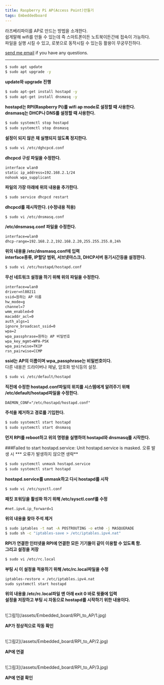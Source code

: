 ```yaml
---
title: Raspberry Pi AP(Access Point)만들기
tags: Embeddedboard
---
```


라즈베리파이를 AP로 만드는 방법을 소개한다.  
쉽게말해 wifi를 만들 수 있는데 즉 스마트폰이든 노트북이든간에 접속이 가능하다.  
파일을 실행 시킬 수 있고, 로봇으로 동작시킬 수 있는등 활용이 무궁무진하다.    

[send me email](mailto:jewel7492@gmail.com) if you have any questions.

<!--more-->

---

```bash
$ sudo apt update
$ sudo apt upgrade -y
```
**update와 upgrade 진행**  

```bash
$ sudo apt-get install hostapd -y
$ sudo apt-get install dnsmasq -y
```
**hostapd는 RPI(Raspberry Pi)를 wifi ap mode로 설정할 때 사용한다.**  
**dnsmasq는 DHCP나 DNS를 설정할 때 사용한다.**  

```bash
$ sudo systemctl stop hostapd
$ sudo systemctl stop dnsmasq
```
**설정이 되지 않은 채 실행되지 않도록 정지한다.**  

```bash
$ sudo vi /etc/dghcpcd.conf
```
**dhcpcd 구성 파일을 수정한다.**  

```
interface wlan0
static ip_address=192.168.2.1/24
nohook wpa_supplicant
```
**파일의 가장 아래에 위의 내용을 추가한다.**  

```bash
$ sudo service dhcpcd restart
```
**dhcpcd를 재시작한다. (수정내용 적용)**  

```bash
$ sudo vi /etc/dnsmasq.conf
```
**/etc/dnsmasq.conf 파일을 수정한다.**  

```
interface=wlan0
dhcp-range=192.168.2.2,192.168.2.20,255.255.255.0,24h
```
**위의 내용을 /etc/dnsmasq.conf에 입력**  
**interface종류, IP할당 범위, 서브넷마스크, DHCP서버 동기시간등을 설정한다.**  

```bash
$ sudo vi /etc/hostapd/hostapd.conf
```
**무선 네트워크 설정을 하기 위해 위의 파일을 수정한다.**  

```
interface=wlan0
driver=nl80211
ssid=원하는 AP 이름
hw_mode=g
channel=7
wmm_enabled=0
macaddr_acl=0
auth_algs=1
ignore_broadcast_ssid=0
wpa=2
wpa_passphrase=원하는 AP 비밀번호
wpa_key_mgmt=WPA-PSK
wpa_pairwise=TKIP
rsn_pairwise=CCMP
```
**ssid는 AP의 이름이며 wpa_passphrase는 비밀번호이다.**  
다른 내용은 드라이버나 채널, 암호화 방식등의 설정.  

```bash
$ sudo vi /etc/default/hostapd
```
**직전에 수정한 hostapd.conf파일의 위치를 시스템에게 알려주기 위해 /etc/default/hostapd파일을 수정한다.**  

```
DAEMON_CONF="/etc/hostapd/hostapd.conf"
```
**주석을 제거하고 경로를 기입한다.**  

```bash
$ sudo systemctl start hostapd
$ sudo systemctl start dnsmasq
```
**먼저 RPI를 reboot하고 위의 명령을 실행하여 hostapd와 dnsmasq를 시작한다.**  

###Failed to start hostapd.service: Unit hostapd.service is masked. 오류 발생 시
*** 오류가 발생하지 않으면 생략**  
```bash
$ sudo systemctl unmask hostapd.service
$ sudo systemctl start hostapd
```
**hostapd.service를 unmask하고 다시 hostapd를 시작**  

```bash
$ sudo vi /etc/sysctl.conf
```
**패킷 포워딩을 활성화 하기 위해 /etc/sysctl.conf를 수정**  

```
#net.ipv4.ip_forward=1
```
**위의 내용을 찾아 주석 제거**  

```bash
$ sudo iptables -t nat -A POSTROUTING -o eth0 -j MASQUERADE
$ sudo sh -c "iptables-save > /etc/iptables.ipv4.nat"
```
**RPI가 연결한 인터넷을 RPI에 연결한 모든 기기들이 같이 이용할 수 있도록 함.**  
**그리고 설정을 저장**  

```bash
$ sudo vi /etc/rc.local
```
**부팅 시 이 설정을 적용하기 위해 /etc/rc.local파일을 수정**  

```
iptables-restore < /etc/iptables.ipv4.nat
sudo systemctl start hostapd
```
**위의 내용을 /etc/rc.local파일 맨 아래 exit 0 바로 윗줄에 입력**  
**설정을 저장하고 부팅 시 자동으로 hostapd를 시작하기 위한 내용이다.**  

<br />
![그림1](/assets/Embedded_board/RPI_to_AP/1.jpg)  

**AP가 정상적으로 작동 확인**  

<br />
![그림2](/assets/Embedded_board/RPI_to_AP/2.jpg)   

**AP에 연결**    

<br />
![그림3](/assets/Embedded_board/RPI_to_AP/3.jpg)  

**AP에 연결 확인**  